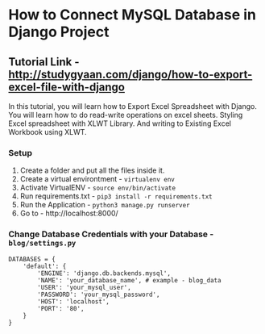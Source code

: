 # How to Connect MySQL Database in Django Project

## Tutorial Link - http://studygyaan.com/django/how-to-export-excel-file-with-django

In this tutorial, you will learn how to Export Excel Spreadsheet with Django. You will learn how to do read-write operations on excel sheets. Styling Excel spreadsheet with XLWT Library. And writing to Existing Excel Workbook using XLWT.

### Setup
1. Create a folder and put all the files inside it.
2. Create a virtual environtment - `virtualenv env`
3. Activate VirtualENV - `source env/bin/activate`
4. Run requirements.txt - `pip3 install -r requirements.txt`
5. Run the Application - `python3 manage.py runserver`
6. Go to - http://localhost:8000/

### Change Database Credentials with your Database - `blog/settings.py`

```
DATABASES = {
    'default': {
        'ENGINE': 'django.db.backends.mysql',
        'NAME': 'your_database_name', # example - blog_data
        'USER': 'your_mysql_user',
        'PASSWORD': 'your_mysql_password',
        'HOST': 'localhost',
        'PORT': '80',
    }
}
```
